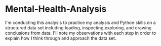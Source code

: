 # Mental-Health-Analysis
I'm conducting this analysis to practice my analysis and Python skills on a structured data set including loading, inspecting,exploring, and drawing conclusions from data. I'll note my observations with each step in order to explain how I think through and approach the data set. 
